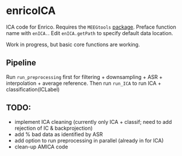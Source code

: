 # enricoICA
ICA code for Enrico. Requires the `MEEGtools` [package](https://github.com/octaveEtard/MEEGtools).
Preface function name with `enICA.`.
Edit `enICA.getPath` to specify default data location.

Work in progress, but basic core functions are working.

## Pipeline
Run `run_preprocessing` first for filtering + downsampling + ASR + interpolation + average reference.
Then run `run_ICA` to run ICA + classification(ICLabel)

## TODO:
- implement ICA cleaning (currently only ICA + classif; need to add rejection of IC & backprojection)
- add % bad data as identified by ASR
- add option to run preprocessing in parallel (already in for ICA)
- clean-up AMICA code
